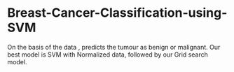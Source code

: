 # Breast-Cancer-Classification-using-SVM
On the basis of the data , predicts the tumour as benign or malignant. Our best model is SVM with Normalized data, followed by our Grid search model.
